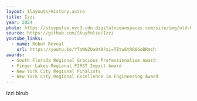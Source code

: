 ```yaml
---
layout: $layouts/History.astro
title: Izzi
year: 2024
photo: https://stuypulse.nyc3.cdn.digitaloceanspaces.com/site/img/old-bots/Izzi.jpeg
source: https://github.com/StuyPulse/Izzi
youtube_links:
  - name: Robot Reveal
    url: https://youtu.be/YToWNZOa048?si=TZtw6tRR6GoBRmch
awards:
  - South Florida Regional Gracious Professionalism Award
  - Finger Lakes Regional FIRST Impact Award
  - New York City Regional Finalists
  - New York City Regional Excellence in Engineering Award 
---
```

Izzi blrub 